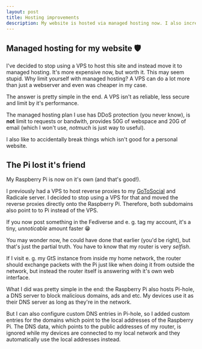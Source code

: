 ```yaml
---
layout: post
title: Hosting improvements
description: My website is hosted via managed hosting now. I also increased my Raspberry Pi's network performance. Both are good, even the first one, trust me.
---
```


## Managed hosting for my website 🛡️

I've decided to stop using a VPS to host this site and instead move it to managed hosting. It's more expensive now, but worth it. This may seem stupid. Why limit yourself with managed hosting? A VPS can do a lot more than just a webserver and even was cheaper in my case.

The answer is pretty simple in the end. A VPS isn't as reliable, less secure and limit by it's performance.

The managed hosting plan I use has DDoS protection (you never know), is **not** limit to requests or bandwith, provides 50G of webspace and 20G of email (which I won't use, *notmuch* is just way to useful).

I also like to accidentally break things which isn't good for a personal website.

## The Pi lost it's friend

My Raspberry Pi is now on it's own (and that's good!).

I previously had a VPS to host reverse proxies to my [GoToSocial](https://social.konstantintutsch.de) and Radicale server. I decided to stop using a VPS for that and moved the reverse proxies directly onto the Raspberry Pi. Therefore, both subdomains also point to to Pi instead of the VPS.

If you now post something in the Fediverse and e. g. tag my account, it's a tiny, *unnoticable* amount faster 😁

You may wonder now, he could have done that earlier (you'd be right), but that's just the partial truth. You have to know that my router is very *selfish*.

If I visit e. g. my GtS instance from inside my home network, the router should exchange packets with the Pi just like when doing it from outside the network, but instead the router itself is answering with it's own web interface.

What I did was pretty simple in the end: the Raspberry Pi also hosts Pi-hole, a DNS server to block malicious domains, ads and etc. My devices use it as their DNS server as long as they're in the network.

But I can also configure custom DNS entries in Pi-hole, so I added custom entries for the domains which point to the local addresses of the Raspberry Pi. The DNS data, which points to the public addresses of my router, is ignored while my devices are connected to my local network and they automatically use the local addresses instead.
